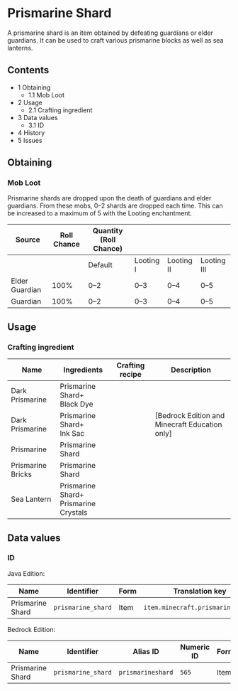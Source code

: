# Prismarine Shard
A prismarine shard is an item obtained by defeating guardians or elder guardians. It can be used to craft various prismarine blocks as well as sea lanterns.

## Contents
- 1 Obtaining
	- 1.1 Mob Loot
- 2 Usage
	- 2.1 Crafting ingredient
- 3 Data values
	- 3.1 ID
- 4 History
- 5 Issues

## Obtaining
### Mob Loot
Prismarine shards are dropped upon the death of guardians and elder guardians. From these mobs, 0–2 shards are dropped each time. This can be increased to a maximum of 5 with the Looting enchantment.

| Source         | Roll Chance | Quantity (Roll Chance) |           |            |             |
|----------------|-------------|------------------------|-----------|------------|-------------|
|                |             | Default                | Looting I | Looting II | Looting III |
| Elder Guardian | 100%        | 0–2                    | 0–3       | 0–4        | 0–5         |
| Guardian       | 100%        | 0–2                    | 0–3       | 0–4        | 0–5         |

## Usage
### Crafting ingredient
| Name              | Ingredients                               | Crafting recipe | Description                                      |
|-------------------|-------------------------------------------|-----------------|--------------------------------------------------|
| Dark Prismarine   | Prismarine Shard+<br/>Black Dye           |                 |                                                  |
| Dark Prismarine   | Prismarine Shard+<br/>Ink Sac             |                 | ‌[Bedrock Edition and Minecraft Education  only] |
| Prismarine        | Prismarine Shard                          |                 |                                                  |
| Prismarine Bricks | Prismarine Shard                          |                 |                                                  |
| Sea Lantern       | Prismarine Shard+<br/>Prismarine Crystals |                 |                                                  |

## Data values
### ID
Java Edition:

| Name             | Identifier         | Form | Translation key                   |
|------------------|--------------------|------|-----------------------------------|
| Prismarine Shard | `prismarine_shard` | Item | `item.minecraft.prismarine_shard` |

Bedrock Edition:

| Name             | Identifier         | Alias ID          | Numeric ID | Form | Translation key              |
|------------------|--------------------|-------------------|------------|------|------------------------------|
| Prismarine Shard | `prismarine_shard` | `prismarineshard` | `565`      | Item | `item.prismarine_shard.name` |


